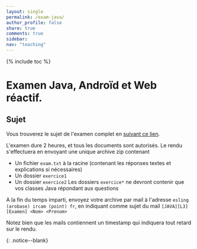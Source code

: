 ```yaml
---
layout: single
permalink: /exam-java/
author_profile: false
share: true
comments: true
sidebar:
nav: "teaching"
---
```


<script language="JavaScript" type="text/javascript" src="https://code.jquery.com/jquery-latest.min.js"></script>
<script>
$(document).ready(function(){
$(".abuttons").click(function () {
var idname= $(this).data('divid');
$("#"+idname).show("slow");
});
$("#div1").hide();
$("#div2").hide();
$("#div3").hide();
});
</script>

{% include toc %}

# Examen Java, Androïd et Web réactif.

## Sujet

<div markdown = "1">

Vous trouverez le sujet de l'examen complet en [suivant ce lien](../documents/exam_12112019.pdf).

L'examen dure 2 heures, et tous les documents sont autorisés. Le rendu s'effectuera en envoyant une unique archive zip contenant
- Un fichier `exam.txt` à la racine (contenant les réponses textes et explications si nécessaires)
- Un dossier `exercice1`
- Un dossier `exercice2`
Les dossiers `exercice*` ne devront contenir que vos classes Java répondant aux questions

A la fin du temps imparti, envoyez votre archive par mail à l'adresse `esling (arobase) ircam (point) fr`, en indiquant comme sujet du mail
`[JAVA][L3][Examen] <Nom> <Prenom>`

Notez bien que les mails contiennent un timestamp qui indiquera tout retard sur le rendu.

</div>{: .notice--blank}

